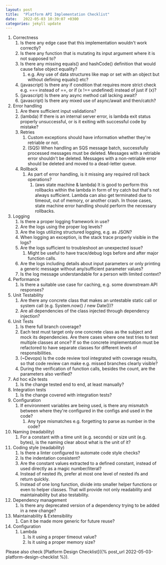 ```yaml
---
layout: post
title:  "Platform API Implementation Checklist"
date:   2022-05-03 10:39:07 +0300
categories: jekyll update
---
```


1. Correctness
    1. Is there any edge case that this implementation wouldn't work correctly?
    1. Is there any function that is mutating its input argument where it is not supposed to?
    1. Is there any missing equals() and hashCode() definition that would cause false object equality?
        1. e.g. Any use of data structures like map or set with an object but without defining equals() etc?
    1. (javascript) Is there any if condition that requires more strict check e.g. === instead of ==, or if (x !== undefined) instead of just if (x)?
    1. (javascript) Is there any async method call lacking await?
    1. (javascript) Is there any mixed use of async/await and then/catch?
1. Error handling
    1. Are there sufficient input validations?
    1. (lambda) If there is an internal server error, is lambda exit status properly unsuccessful, or is it exiting with successful code by mistake?
    1. Retries
        1. Custom exceptions should have information whether they're retriable or not.
        1. (SQS) When handling an SQS message batch, successfully processed messages must be deleted. Messages with a retriable error shouldn't be deleted. Messages with a non-retriable error should be deleted and moved to a dead-letter queue.
    1. Rollback
        1. As part of error handling, is it missing any required roll back operations?
            1. (aws state machine & lambda) It is good to perform this rollbacks within the lambda in form of try catch but that's not always sufficient. Lambda can also get terminated due to timeout, out of memory, or another crash. In those cases, state machine error handling should perform the necessary rollbacks.
1. Logging
    1. Is there a proper logging framework in use?
    1. Are the logs using the proper log levels?
    1. Are the logs utilizing structured logging, e.g. as JSON?
    1. When logging an exception, is the stack trace properly visible in the logs?
    1. Are the logs sufficient to troubleshoot an unexpected issue?
        1. Might be useful to have trace/debug logs before and after major function calls.
    1. Are the logs including details about input parameters or only printing a generic message without any/sufficient parameter values?
    1. Is the log message understandable for a person with limited context?
1. Performance
    1. Is there a suitable use case for caching, e.g. some downstream API responses?
1. Unit Testability
    1. Are there any concrete class that makes an untestable static call or system call (e.g. System.now() / new Date())?
    1. Are all dependencies of the class injected through dependency injection?
1. Unit Tests
    1. Is there full branch coverage?
    1. Each test must target only one concrete class as the subject and mock its dependencies. Are there cases where one test tries to test multiple classes at once? If so the concrete implementation must be refactored to have separate classes for different levels of responsibilities.
    1. (~Devops) Is the code review tool integrated with coverage results, so that code review can make e.g. missed branches clearly visible?
    1. During the verification of function calls, besides the count, are the parameters also verified?
1. Ad hoc e2e tests
    1. Is the change tested end to end, at least manually?
1. Integration tests
    1. Is the change covered with integration tests?
1. Configuration
    1. If environment variables are being used, is there any mismatch between where they're configured in the configs and used in the code?
        1. Any type mismatches e.g. forgetting to parse as number in the code?
1. Naming (readability)
    1. For a constant with a time unit (e.g. seconds) or size unit (e.g. bytes), is the naming clear about what is the unit of it?
1. Coding style (readability)
    1. Is there a linter configured to automate code style checks?
    1. Is the indentation consistent?
    1. Are the constant values extracted to a defined constant, instead of used directly as a magic number/literal?
    1. Instead of nested ifs, prefer at most one level of nested ifs and return quickly.
    1. Instead of one long function, divide into smaller helper functions or even to helper classes. That will provide not only readability and maintainability but also testability.
1. Dependency management
    1. Is there any deprecated version of a dependency trying to be added in a new change?
1. Maintainability & Extensibility
    1. Can it be made more generic for future reuse?
1. Configuration
    1. Lambda
        1. Is it using a proper timeout value?
        1. Is it using a proper memory size?

Please also check [Platform Design Checklist]({% post_url 2022-05-03-platform-design-checklist %}).
